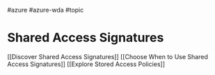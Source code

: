 #azure #azure-wda #topic

# Shared Access Signatures
[[Discover Shared Access Signatures]]
[[Choose When to Use Shared Access Signatures]]
[[Explore Stored Access Policies]]